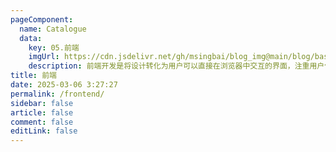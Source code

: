 ```yaml
---
pageComponent:
  name: Catalogue
  data:
    key: 05.前端
    imgUrl: https://cdn.jsdelivr.net/gh/msingbai/blog_img@main/blog/basic/frontend.png
    description: 前端开发是将设计转化为用户可以直接在浏览器中交互的界面，注重用户体验和视觉效果，让网站或应用具有良好的操作性和美观性的技术。
title: 前端
date: 2025-03-06 3:27:27
permalink: /frontend/
sidebar: false
article: false
comment: false
editLink: false
---
```

